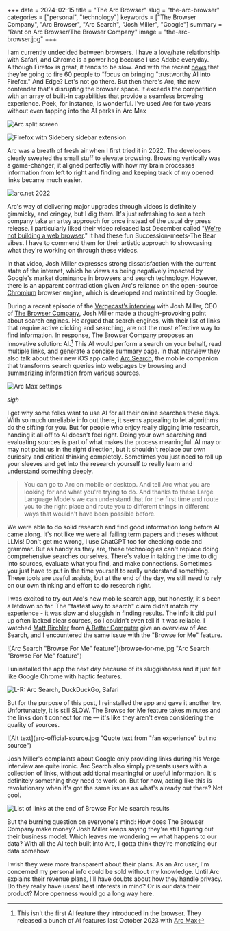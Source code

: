 +++
date = 2024-02-15
title = "The Arc Browser"
slug = "the-arc-browser"
categories = ["personal", "technology"]
keywords = ["The Browser Company", "Arc Browser", "Arc Search", "Josh Miller", "Google"]
summary = "Rant on Arc Browser/The Browser Company"
image = "the-arc-browser.jpg"
+++

I am currently undecided between browsers. I have a love/hate relationship with Safari, and Chrome is a power hog because I use Adobe everyday. Although Firefox is great, it tends to be slow. And with the recent [news](https://techcrunch.com/2024/02/13/mozilla-downsizes-as-it-refocuses-on-firefox-and-ai-read-the-memo/?guccounter=1) that they're going to fire 60 people to “focus on bringing "trustworthy AI into Firefox." And Edge? Let's not go there. But then there's Arc, the new contender that's disrupting the browser space. It exceeds the competition with an array of built-in capabilities that provide a seamless browsing experience. Peek, for instance, is wonderful. I've used Arc for two years without even tapping into the AI perks in Arc Max

![Arc split screen](arc-split-screen.jpg "Arc Split Screen")

![Firefox with Sidebery sidebar extension](firefox-sidebery.jpg "My Firefox setup with Sidebery sidebar extension")

Arc was a breath of fresh air when I first tried it in 2022. The developers clearly sweated the small stuff to elevate browsing. Browsing vertically was a game-changer; it aligned perfectly with how my brain processes information from left to right and finding and keeping track of my opened links became much easier.  

![arc.net 2022](arc-2022.jpg "arc.net 2022")

Arc's way of delivering major upgrades through videos is definitely gimmicky, and cringey, but I dig them. It's just refreshing to see a tech company take an artsy approach for once instead of the usual dry press release. I particularly liked their video released last December called "[We're not building a web browser](https://youtube.com/watch?v=u2-d5Sty-K0)." It had these fun Succession-meets-The Bear vibes. I have to commend them for their artistic approach to showcasing what they're working on through these videos.

In that video, Josh Miller expresses strong dissatisfaction with the current state of the internet, which he views as being negatively impacted by Google's market dominance in browsers and search technology. However, there is an apparent contradiction given Arc's reliance on the open-source [Chromium](https://arc.net/faq#:~:text=is%20arc%20based%20on%20chromium%3F) browser engine, which is developed and maintained by Google.

During a recent episode of the [Vergecast’s interview](https://www.theverge.com/2024/2/6/24063221/ai-search-arc-galaxy-s24-spatial-video-vergecast) with Josh Miller, CEO of [The Browser Company](https://thebrowser.company/?ref=krabf.com), Josh Miller made a thought-provoking point about search engines. He argued that search engines, with their list of links that require active clicking and searching, are not the most effective way to find information. In response, The Browser Company proposes an innovative solution: AI.[^1] This AI would perform a search on your behalf, read multiple links, and generate a concise summary page. In that interview they also talk about their new iOS app called [Arc Search](https://arc.net/blog/arc-search/?ref=krabf.com), the mobile companion that transforms search queries into webpages by browsing and summarizing information from various sources.

![Arc Max settings](arc-max.jpg "Arc Max")

*sigh*

I get why some folks want to use AI for all their online searches these days. With so much unreliable info out there, it seems appealing to let algorithms do the sifting for you. But for people who enjoy really digging into research, handing it all off to AI doesn't feel right. Doing your own searching and evaluating sources is part of what makes the process meaningful. AI may or may not point us in the right direction, but it shouldn't replace our own curiosity and critical thinking completely. Sometimes you just need to roll up your sleeves and get into the research yourself to really learn and understand something deeply.

> You can go to Arc on mobile or desktop. And tell Arc what you are looking for and what you're trying to do. And thanks to these Large Language Models we can understand that for the first time and route you to the right place and route you to different things in different ways that wouldn't have been possible before.

We were able to do solid research and find good information long before AI came along. It's not like we were all failing term papers and theses without LLMs! Don't get me wrong, I use ChatGPT too for checking code and grammar. But as handy as they are, these technologies can't replace doing comprehensive searches ourselves. There's value in taking the time to dig into sources, evaluate what you find, and make connections. Sometimes you just have to put in the time yourself to really understand something. These tools are useful assists, but at the end of the day, we still need to rely on our own thinking and effort to do research right.

I was excited to try out Arc's new mobile search app, but honestly, it's been a letdown so far. The "fastest way to search" claim didn't match my experience - it was slow and sluggish in finding results. The info it did pull up often lacked clear sources, so I couldn't even tell if it was reliable. I watched [Matt Birchler](https://birchtree.me/?ref=krabf.com) from [A Better Computer](https://youtube.com/watch?v=-9Pw62MEdfA) give an overview of Arc Search, and I encountered the same issue with the "Browse for Me" feature.

![Arc Search "Browse For Me" feature"](browse-for-me.jpg "Arc Search "Browse For Me" feature")

I uninstalled the app the next day because of its sluggishness and it just felt like Google Chrome with haptic features.

![L-R: Arc Search, DuckDuckGo, Safari](browser-difference.jpg "L-R: Arc Search, DuckDuckGo, Safari")

But for the purpose of this post, I reinstalled the app and gave it another try. Unfortunately, it is still SLOW. The Browse for Me feature takes minutes and the links don't connect for me — it's like they aren't even considering the quality of sources.

![Alt text](arc-official-source.jpg "Quote text from "fan experience" but no source")

Josh Miller's complaints about Google only providing links during his Verge interview are quite ironic. Arc Search also simply presents users with a collection of links, without additional meaningful or useful information. It's definitely something they need to work on. But for now, acting like this is revolutionary when it's got the same issues as what's already out there? Not cool.  

![List of links at the end of Browse For Me search results](bunch-of-links.jpg "List of links at the end of Browse For Me search results")

But the burning question on everyone's mind: How does The Browser Company make money?  Josh Miller keeps saying they're still figuring out their business model. Which leaves me wondering — what happens to our data? With all the AI tech built into Arc, I gotta think they're monetizing our data somehow.

I wish they were more transparent about their plans. As an Arc user, I'm concerned my personal info could be sold without my knowledge. Until Arc explains their revenue plans, I'll have doubts about how they handle privacy. Do they really have users' best interests in mind? Or is our data their product? More openness would go a long way here.


[^1]: This isn't the first AI feature they introduced in the browser. They released a bunch of AI features last October 2023 with [Arc Max](https://arc.net/max)